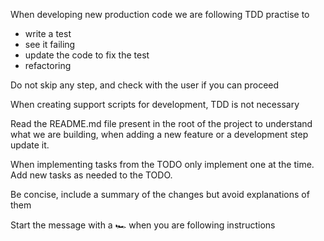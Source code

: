 When developing new production code we are following TDD practise to 
* write a test
* see it failing
* update the code to fix the test
* refactoring

Do not skip any step, and check with the user if you can proceed

When creating support scripts for development, TDD is not necessary

Read the README.md file present in the root of the project to understand what we are building, when adding a new feature or a development step update it.

When implementing tasks from the TODO only implement one at the time. Add new tasks as needed to the TODO.

Be concise, include a summary of the changes but avoid explanations of them

Start the message with a 🏎️ when you are following instructions
